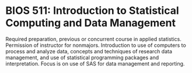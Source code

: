 # BIOS 511: Introduction to Statistical Computing and Data Management

Required preparation, previous or concurrent course in applied statistics. Permission of instructor for nonmajors. Introduction to use of computers to process and analyze data, concepts and techniques of research data management, and use of statistical programming packages and interpretation. Focus is on use of SAS for data management and reporting.